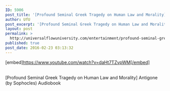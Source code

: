 ```yaml
---
ID: 5906
post_title: '[Profound Seminal Greek Tragedy on Human Law and Morality] Antigone (by Sophocles)'
author: UfU
post_excerpt: '[Profound Seminal Greek Tragedy on Human Law and Morality] Antigone (by Sophocles) Audiobook'
layout: post
permalink: >
  http://universalflowuniversity.com/entertainment/profound-seminal-greek-tragedy-on-human-law-and-morality-antigone-by-sophocles/
published: true
post_date: 2016-02-23 03:13:32
---
```

[embed]https://www.youtube.com/watch?v=daHt7TZvpWM[/embed]</br></br>
<p>[Profound Seminal Greek Tragedy on Human Law and Morality] Antigone (by Sophocles) Audiobook</p>
